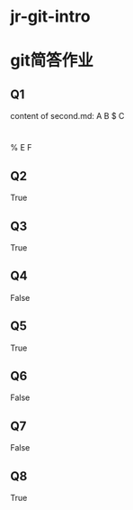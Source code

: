 # jr-git-intro

# git简答作业

## Q1

content of second.md:
A
B
$
C
#
%
E
F

## Q2

True

## Q3

True

## Q4

False

## Q5

True

## Q6

False

## Q7

False

## Q8

True

